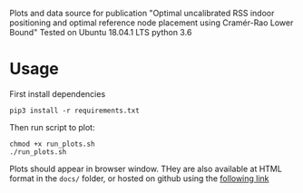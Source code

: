 Plots and data source for publication "Optimal uncalibrated RSS indoor positioning and optimal reference node placement using Cramér-Rao Lower Bound"
Tested on Ubuntu 18.04.1 LTS python 3.6

# Usage
First install dependencies
```
pip3 install -r requirements.txt
```

Then run script to plot:
```
chmod +x run_plots.sh
./run_plots.sh
```
Plots should appear in browser window. THey are also available at HTML format in the `docs/` folder, or hosted on github using the [following link](https://xaviertolza.github.io/RssiCRLB-plots/) 